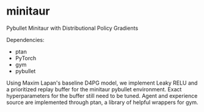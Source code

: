 # minitaur
Pybullet Minitaur with Distributional Policy Gradients

Dependencies:
* ptan
* PyTorch
* gym
* pybullet

Using Maxim Lapan's baseline D4PG model, we implement Leaky RELU and a prioritized replay buffer for the minitaur pybullet environment. Exact hyperparameters for the buffer still need to be tuned.  Agent and experience source are implemented through ptan, a library of helpful wrappers for gym.
